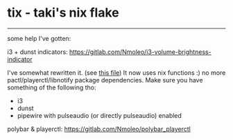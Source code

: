 # tix - **t**aki's n**ix** flake

---

some help I've gotten:

i3 + dunst indicators: https://gitlab.com/Nmoleo/i3-volume-brightness-indicator

I've somewhat rewritten it. (see [this file](modules/home-manager/i3wm/duvolbr.nix))
It now uses nix functions :) no more pactl/playerctl/libnotify package dependencies.
Make sure you have something of the following tho:

* i3
* dunst
* pipewire with pulseaudio (or directly pulseaudio) enabled

polybar & playerctl: https://gitlab.com/Nmoleo/polybar_playerctl
